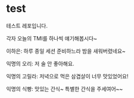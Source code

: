 # test

테스트 레포입니다.

각자 오늘의 TMI를 하나씩 얘기해봅시다~

이하은: 하루 종일 세션 준비하느라 밤을 새워버렸네요~

익명의 오리: 저 술 안 좋아해요.

익명의 고릴라: 저녁으로 먹은 삼겹살이 너무 맛있었어요!

익명의 식빵: 맛있는 간식~ 특별한 간식을 주세여어~~